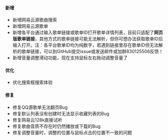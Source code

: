 #### 新增

- 新增网易云源歌曲搜索
- 新增网易云源歌单
- 新增各平台通过输入歌单链接或歌单ID打开歌单详情列表，目前只适配了**网页版歌单链接**，其他方式的歌单链接可能无法解析，但你可想办法获取歌单ID后输入打开。注：各平台歌单ID均为纯数字，若遇到链接里存在歌单ID但无法解析的歌单链接，可以到GitHub提交issue或发送邮件或加群830125506反馈！
- 新增音量调整滑动功能，现在支持鼠标左右拖动调整音量了

#### 优化

- 优化搜索框搜索体验

#### 修复

- 修复QQ源歌单无法翻页Bug
- 修复默认列表没有创建时无法显示收藏列表的Bug
- 修复网易云128k直接试听
- 修复歌曲音质不存在时仍然播放或下载的Bug
- 修复调整音量时，调整的位置与鼠标点击的位置不一致的问题
